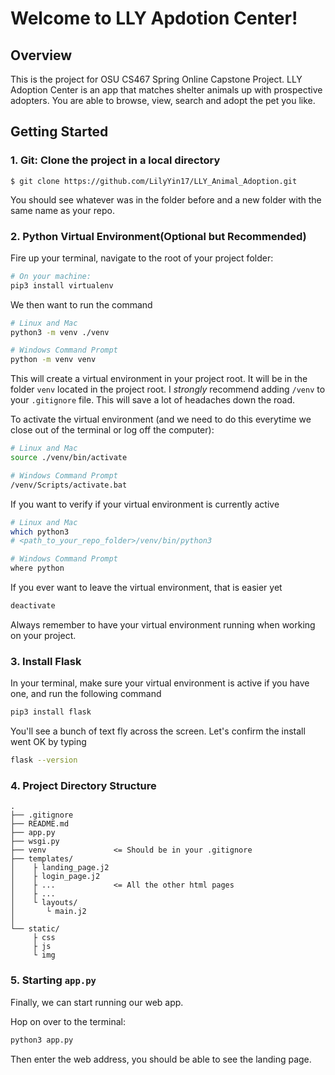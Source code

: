 # Welcome to LLY Apdotion Center!

## Overview
This is the project for OSU CS467 Spring Online Capstone Project. LLY Adoption Center is an app that matches shelter animals up with prospective adopters. You are able to browse, view, search and adopt the pet you like.

## Getting Started
### 1. Git: Clone the project in a local directory

```
$ git clone https://github.com/LilyYin17/LLY_Animal_Adoption.git
```
You should see whatever was in the folder before and a new folder with the same name as your repo.

### 2. Python Virtual Environment(Optional but Recommended)

Fire up your terminal, navigate to the root of your project folder:
```bash
# On your machine:
pip3 install virtualenv
```

We then want to run the command
```bash
# Linux and Mac
python3 -m venv ./venv

# Windows Command Prompt
python -m venv venv
```

This will create a virtual environment in your project root. It will be in the folder `venv` located in the project root. I *strongly* recommend adding `/venv` to your `.gitignore` file. This will save a lot of headaches down the road. 

To activate the virtual environment (and we need to do this everytime we close out of the terminal or log off the computer):

```bash
# Linux and Mac
source ./venv/bin/activate

# Windows Command Prompt
/venv/Scripts/activate.bat
```

If you want to verify if your virtual environment is currently active

```bash
# Linux and Mac
which python3
# <path_to_your_repo_folder>/venv/bin/python3

# Windows Command Prompt
where python
```

If you ever want to leave the virtual environment, that is easier yet

```bash
deactivate
```

Always remember to have your virtual environment running when working on your project.

### 3. Install Flask

In your terminal, make sure your virtual environment is active if you have one, and run the following command

```bash
pip3 install flask
```

You'll see a bunch of text fly across the screen. Let's confirm the install went OK by typing

```bash
flask --version
```

### 4. Project Directory Structure

```
.
├── .gitignore 
├── README.md
├── app.py  
├── wsgi.py 
├── venv               <= Should be in your .gitignore
├── templates/
│    ├ landing_page.j2
│    ├ login_page.j2
│    ├ ...             <= All the other html pages
│    ├ ...
│    └ layouts/
│       └ main.j2
│
└── static/           
     ├ css
     ├ js
     └ img
```

### 5. Starting `app.py`

Finally, we can start running our web app.

Hop on over to the terminal:

```bash
python3 app.py
```

Then enter the web address, you should be able to see the landing page.